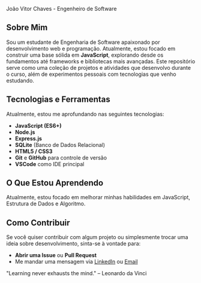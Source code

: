  João Vitor Chaves - Engenheiro de Software

## Sobre Mim

Sou um estudante de Engenharia de Software apaixonado por desenvolvimento web e programação. Atualmente, estou focado em construir uma base sólida em **JavaScript**, explorando desde os fundamentos até frameworks e bibliotecas mais avançadas. Este repositório serve como uma coleção de projetos e atividades que desenvolvo durante o curso, além de experimentos pessoais com tecnologias que venho estudando.

## Tecnologias e Ferramentas

Atualmente, estou me aprofundando nas seguintes tecnologias:

- **JavaScript (ES6+)**
- **Node.js**
- **Express.js**
- **SQLite** (Banco de Dados Relacional)
- **HTML5 / CSS3**
- **Git** e **GitHub** para controle de versão
- **VSCode** como IDE principal


## O Que Estou Aprendendo

Atualmente, estou focado em melhorar minhas habilidades em JavaScript, Estrutura de Dados e Algoritmo.

## Como Contribuir

Se você quiser contribuir com algum projeto ou simplesmente trocar uma ideia sobre desenvolvimento, sinta-se à vontade para:

- **Abrir uma Issue** ou **Pull Request**
- Me mandar uma mensagem via [LinkedIn](https://www.linkedin.com/in/joaovitor) ou [Email](mailto:joaovitor@example.com)



"Learning never exhausts the mind." – Leonardo da Vinci
